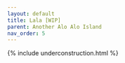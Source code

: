 ```yaml
---
layout: default
title: Lala [WIP]
parent: Another Alo Alo Island
nav_order: 5
---
```


{% include underconstruction.html %}
